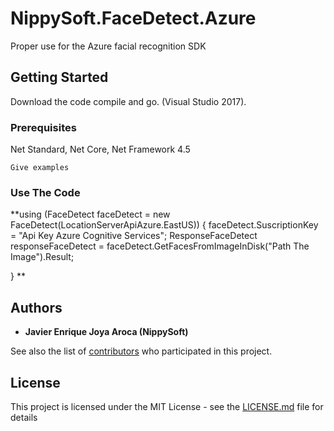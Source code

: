 # NippySoft.FaceDetect.Azure

Proper use for the Azure facial recognition SDK

## Getting Started

Download the code compile and go. (Visual Studio 2017).

### Prerequisites

Net Standard, Net Core, Net Framework 4.5

```
Give examples
```

### Use The Code

**using (FaceDetect faceDetect = new FaceDetect(LocationServerApiAzure.EastUS))
{
      faceDetect.SuscriptionKey = "Api Key Azure Cognitive Services";
      ResponseFaceDetect responseFaceDetect = faceDetect.GetFacesFromImageInDisk("Path The Image").Result;
              
 }
**
## Authors

* **Javier Enrique Joya Aroca (NippySoft)**

See also the list of [contributors](https://github.com/nippysoft/NippySoft.FaceDetect.Azure/contributors) who participated in this project.

## License

This project is licensed under the MIT License - see the [LICENSE.md](LICENSE.md) file for details

